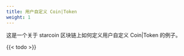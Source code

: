 ```yaml
---
title: 用户自定义 Coin|Token
weight: 1
---
```


这是一个关于 starcoin 区块链上如何定义用户自定义 Coin|Token 的例子。

<!--more-->

{{< todo >}}